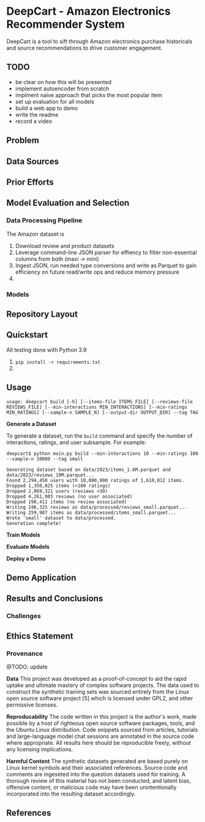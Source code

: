 # DeepCart - Amazon Electronics Recommender System

DeepCart is a tool to sift through Amazon electronics purchase historicals and source recommendations to drive customer engagement. 

## TODO 

- be clear on how this will be presented
- implement autoencoder from scratch 
- implment naive approach that picks the most popular item
- set up evaluation for all models
- build a web app to demo
- write the readme 
- record a video

## Problem 


## Data Sources

  
## Prior Efforts 

## Model Evaluation and Selection 


### Data Processing Pipeline 

The Amazon dataset is 

1. Download review and product datasets
2. Leverage command-line JSON parser for effiency to filter non-essential columns from both (maxi -> mini)
3. Ingest JSON, run needed type conversions and write as Parquet to gain efficiency on future read/write ops and reduce memory pressure
4. 

### Models

## Repository Layout

  
## Quickstart 

All testing done with Python 3.9 

1. `pip install -r requirements.txt` 
2. 

## Usage 

```usage: deepcart build [-h] [--items-file ITEMS_FILE] [--reviews-file REVIEWS_FILE] [--min-interactions MIN_INTERACTIONS] [--min-ratings MIN_RATINGS] [--sample-n SAMPLE_N] [--output-dir OUTPUT_DIR] --tag TAG```

**Generate a Dataset** 

To generate a dataset, run the `build` command and specify the number of interactions, ratings, and user subsample. For example: 

```
deepcart$ python main.py build --min-interactions 10 --min-ratings 100 --sample-n 10000 --tag small

Generating dataset based on data/2023/items_1.6M.parquet and data/2023/reviews_10M.parquet...
Found 2,294,450 users with 10,000,000 ratings of 1,610,012 items.
Dropped 1,350,025 items (<100 ratings)
Dropped 2,069,321 users (reviews <10)
Dropped 4,261,903 reviews (no user associated)
Dropped 198,411 items (no review associated)
Writing 196,325 reviews as data/processed/reviews_small.parquet...
Writing 259,987 items as data/processed/items_small.parquet...
Wrote 'small' dataset to data/processed.
Generation complete!
```

**Train Models** 

**Evaluate Models** 

**Deploy a Demo** 

## Demo Application

## Results and Conclusions

### Challenges 

## Ethics Statement

### Provenance

@TODO: update 

**Data** 
This project was developed as a proof-of-concept to aid the rapid uptake and ultimate mastery of complex software projects. The data used to construct the synthetic training sets was sourced entirely from the Linux open source software project [5] which is licensed under GPL2, and other permissive licenses. 

**Reproducability** 
The code written in this project is the author's work, made possible by a host of righteous open source software packages, tools, and the Ubuntu Linux distribution. Code snippets sourced from articles, tutorials and large-language model chat sessions are annotated in the source code where appropriate. All results here should be reproducible freely, without any licensing implications. 

**Harmful Content** 
The synthetic datasets generated are based purely on Linux kernel symbols and their associated references. Source code and comments are ingeseted into the question datasets used for training. A thorough review of this material has not been conducted, and latent bias, offensive content, or malicious code may have been unintentionally incorporated into the resulting dataset accordingly. 

## References
